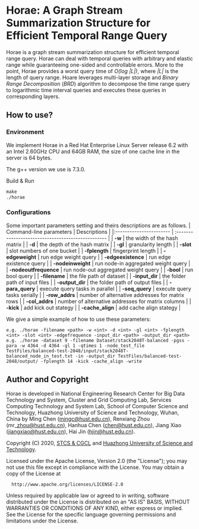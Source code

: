 # Horae: A Graph Stream Summarization Structure for Efficient Temporal Range Query
Horae is a graph stream summarization structure for efficient temporal range query. Horae can deal with temporal queries with arbitrary and elastic range while guaranteeing one-sided and controllable errors. More to the point, Horae provides a worst query time of *O(log |L|)*, where *|L|* is the length of query range. Hoare leverages multi-layer storage and *Binary Range Decomposition* (*BRD*) algorithm to decompose the time range query to logarithmic time interval queries and executes these queries in corresponding layers.

## How to use?
### Environment
We implement Horae in a Red Hat Enterprise Linux Server release 6.2 with an Intel 2.60GHz CPU and 64GB RAM, the size of one cache line in the server is 64 bytes. 

The g++ version we use is 7.3.0.

Build & Run

```txt
make
./horae
```

### Configurations
Some important parameters setting and theirs descriptions are as follows.
| Command-line parameters | Descriptions                                       |
|:----------------------- | :------------------------------------------------- |
| **-w**                  | the width of the hash matrix                       |
| **-d**                  | the depth of the hash matrix                       |
| **-gl**                 | granularity length                                 |
| **-slot**               | slot numbers of one bucket                         |
| **-fplength**           | fingerprint length                                 | 
| **-edgeweight**         | run edge weight query                              |
| **-edgeexistence**      | run edge existence query                           |
| **-nodeinweight**       | run node-in aggregated weight query                |
| **-nodeoutfrequence**   | run node-out aggregated weight query               |
| **-bool**               | run bool query                                     |
| **-filename**           | the file path of dataset                           |
| **-input_dir**          | the folder path of input files                     |
| **-output_dir**         | the folder path of output files                    |
| **-para_query**         | execute query tasks in parallel                    |
| **-seq_query**          | execute query tasks serially                       |
| **-row_addrs**          | number of alternative addresses for matrix rows    |
| **-col_addrs**          | number of alternative addresses for matrix columns |
| **-kick**               | add kick out stategy                               |
| **-cache_align**        | add cache align stategy                            |

We give a simple example of how to use these parameters:
``` code
e.g. ./horae -filename <path> -w <int> -d <int> -gl <int> -fplength <int> -slot <int> -edgefrequence -input_dir <path> -output_dir <path>
e.g. ./horae -dataset 9 -filename Dataset/stack2048T-balanced -pgss -para -w 4364 -d 4364 -gl 1 -qtimes 1 -node_test_file TestFiles/balanced-test-2048/input/stack2048T-balanced_node_in_test.txt -in -output_dir TestFiles/balanced-test-2048/output/ -fplength 14 -kick -cache_align -write
```


## Author and Copyright

Horae is developed in National Engineering Research Center for Big Data Technology and System, Cluster and Grid Computing Lab, Services Computing Technology and System Lab, School of Computer Science and Technology, Huazhong University of Science and Technology, Wuhan, China by Ming Chen (mingc@hust.edu.cn), Renxiang Zhou (mr\_zhou@hust.edu.cn), Hanhua Chen (chen@hust.edu.cn), Jiang Xiao (jiangxiao@hust.edu.cn), Hai Jin (hjin@hust.edu.cn).

Copyright (C) 2020, [STCS & CGCL](http://grid.hust.edu.cn/) and [Huazhong University of Science and Technology](http://www.hust.edu.cn).

Licensed under the Apache License, Version 2.0 (the "License");
you may not use this file except in compliance with the License.
You may obtain a copy of the License at

      http://www.apache.org/licenses/LICENSE-2.0

Unless required by applicable law or agreed to in writing, software
distributed under the License is distributed on an "AS IS" BASIS,
WITHOUT WARRANTIES OR CONDITIONS OF ANY KIND, either express or implied.
See the License for the specific language governing permissions and
limitations under the License.